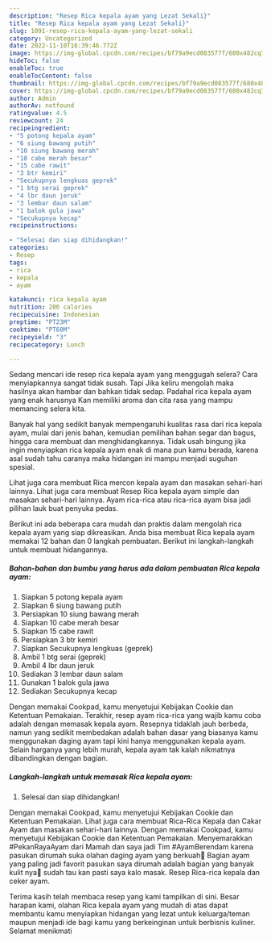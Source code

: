 ```yaml
---
description: "Resep Rica kepala ayam yang Lezat Sekali}"
title: "Resep Rica kepala ayam yang Lezat Sekali}"
slug: 1091-resep-rica-kepala-ayam-yang-lezat-sekali
category: Uncategorized
date: 2022-11-10T16:39:46.772Z
image: https://img-global.cpcdn.com/recipes/bf79a9ecd083577f/680x482cq70/rica-kepala-ayam-foto-resep-utama.jpg
hideToc: false
enableToc: true
enableTocContent: false
thumbnail: https://img-global.cpcdn.com/recipes/bf79a9ecd083577f/680x482cq70/rica-kepala-ayam-foto-resep-utama.jpg
cover: https://img-global.cpcdn.com/recipes/bf79a9ecd083577f/680x482cq70/rica-kepala-ayam-foto-resep-utama.jpg
author: Admin
authorAv: notfound
ratingvalue: 4.5
reviewcount: 24
recipeingredient:
- "5 potong kepala ayam"
- "6 siung bawang putih"
- "10 siung bawang merah"
- "10 cabe merah besar"
- "15 cabe rawit"
- "3 btr kemiri"
- "Secukupnya lengkuas geprek"
- "1 btg serai geprek"
- "4 lbr daun jeruk"
- "3 lembar daun salam"
- "1 balok gula jawa"
- "Secukupnya kecap"
recipeinstructions:

- "Selesai dan siap dihidangkan!"
categories:
- Resep
tags:
- rica
- kepala
- ayam

katakunci: rica kepala ayam 
nutrition: 206 calories
recipecuisine: Indonesian
preptime: "PT23M"
cooktime: "PT60M"
recipeyield: "3"
recipecategory: Lunch

---
```



Sedang mencari ide resep rica kepala ayam yang menggugah selera? Cara menyiapkannya sangat tidak susah. Tapi Jika keliru mengolah maka hasilnya akan hambar dan bahkan tidak sedap. Padahal rica kepala ayam yang enak harusnya Kan memiliki aroma dan cita rasa yang mampu memancing selera kita.


Banyak hal yang sedikit banyak mempengaruhi kualitas rasa dari rica kepala ayam, mulai dari jenis bahan, kemudian pemilihan bahan segar dan bagus, hingga cara membuat dan menghidangkannya. Tidak usah bingung jika ingin menyiapkan rica kepala ayam enak di mana pun kamu berada, karena asal sudah tahu caranya maka hidangan ini mampu menjadi suguhan spesial.

Lihat juga cara membuat Rica mercon kepala ayam dan masakan sehari-hari lainnya. Lihat juga cara membuat Resep Rica kepala ayam simple dan masakan sehari-hari lainnya. Ayam rica-rica atau rica-rica ayam bisa jadi pilihan lauk buat penyuka pedas.


Berikut ini ada beberapa cara mudah dan praktis dalam mengolah rica kepala ayam yang siap dikreasikan. Anda bisa membuat Rica kepala ayam memakai 12 bahan dan 0 langkah pembuatan. Berikut ini langkah-langkah untuk membuat hidangannya.

<!--inarticleads1-->

##### Bahan-bahan dan bumbu yang harus ada dalam pembuatan Rica kepala ayam:

1. Siapkan 5 potong kepala ayam
1. Siapkan 6 siung bawang putih
1. Persiapkan 10 siung bawang merah
1. Siapkan 10 cabe merah besar
1. Siapkan 15 cabe rawit
1. Persiapkan 3 btr kemiri
1. Siapkan Secukupnya lengkuas (geprek)
1. Ambil 1 btg serai (geprek)
1. Ambil 4 lbr daun jeruk
1. Sediakan 3 lembar daun salam
1. Gunakan 1 balok gula jawa
1. Sediakan Secukupnya kecap


Dengan memakai Cookpad, kamu menyetujui Kebijakan Cookie dan Ketentuan Pemakaian. Terakhir, resep ayam rica-rica yang wajib kamu coba adalah dengan memasak kepala ayam. Resepnya tidaklah jauh berbeda, namun yang sedikit membedakan adalah bahan dasar yang biasanya kamu menggunakan daging ayam tapi kini hanya menggunakan kepala ayam. Selain harganya yang lebih murah, kepala ayam tak kalah nikmatnya dibandingkan dengan bagian. 

<!--inarticleads2-->

##### Langkah-langkah untuk memasak Rica kepala ayam:


1. Selesai dan siap dihidangkan!

Dengan memakai Cookpad, kamu menyetujui Kebijakan Cookie dan Ketentuan Pemakaian. Lihat juga cara membuat Rica-Rica Kepala dan Cakar Ayam dan masakan sehari-hari lainnya. Dengan memakai Cookpad, kamu menyetujui Kebijakan Cookie dan Ketentuan Pemakaian. Menyemarakkan #PekanRayaAyam dari Mamah dan saya jadi Tim #AyamBerendam karena pasukan dirumah suka olahan daging ayam yang berkuah👏 Bagian ayam yang paling jadi favorit pasukan saya dirumah adalah bagian yang banyak kulit nya🤭 sudah tau kan pasti saya kalo masak. Resep Rica-rica kepala dan ceker ayam. 

Terima kasih telah membaca resep yang kami tampilkan di sini. Besar harapan kami, olahan Rica kepala ayam yang mudah di atas dapat membantu kamu menyiapkan hidangan yang lezat untuk keluarga/teman maupun menjadi ide bagi kamu yang berkeinginan untuk berbisnis kuliner. Selamat menikmati
